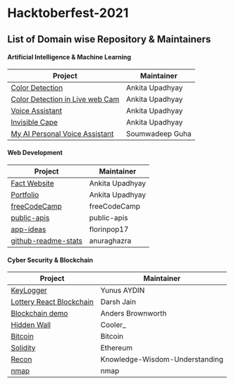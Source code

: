 # Hacktoberfest-2021
## List of Domain wise Repository & Maintainers
#### Artificial Intelligence & Machine Learning ####
Project | Maintainer
---------|-----------
[Color Detection](https://github.com/ankita2002/Color-Detection) | Ankita Upadhyay
[Color Detection in Live web Cam](https://github.com/ankita2002/Color_Detection_in_webcam) | Ankita Upadhyay
[Voice Assistant](https://github.com/ankita2002/Voice-Assistant/blob/main/Voice%20Assistant.py)| Ankita Upadhyay
[Invisible Cape](https://github.com/ankita2002/Invisible) | Ankita Upadhyay
[My AI Personal Voice Assistant](https://github.com/soumwadeep/My-AI-Personal-Voice-Assistant) | Soumwadeep Guha

#### Web Development ####
Project | Maintainer
--------|-------------
[Fact Website](https://github.com/ankita2002/Facts-you-don-t-know-about-Ariana-Grande-wed-dev--practice-) | Ankita Upadhyay
[Portfolio](https://github.com/ankita2002/Resume-using-bootstap) | Ankita Upadhyay
[freeCodeCamp](https://github.com/freeCodeCamp/freeCodeCamp) | freeCodeCamp
[public-apis](https://github.com/public-apis/public-apis) | public-apis
[app-ideas](https://github.com/florinpop17/app-ideas) | florinpop17
[github-readme-stats](https://github.com/anuraghazra/github-readme-stats) | anuraghazra


#### Cyber Security & Blockchain ####
Project | Maintainer 
--------|------------
[KeyLogger](https://github.com/aydinnyunus/Keylogger0) | Yunus AYDIN
[Lottery React Blockchain](https://github.com/darshjain/lottery-react-blockchain) | Darsh Jain
[Blockchain demo](https://github.com/anders94/blockchain-demo) | Anders Brownworth
[Hidden Wall](https://github.com/CoolerVoid/HiddenWall) | Cooler_
[Bitcoin](https://github.com/bitcoin/bitcoin) | Bitcoin
[Solidity](https://github.com/ethereum/solidity) | Ethereum
[Recon](https://github.com/Knowledge-Wisdom-Understanding/recon) | Knowledge-Wisdom-Understanding
[nmap](https://github.com/nmap/nmap) | nmap
